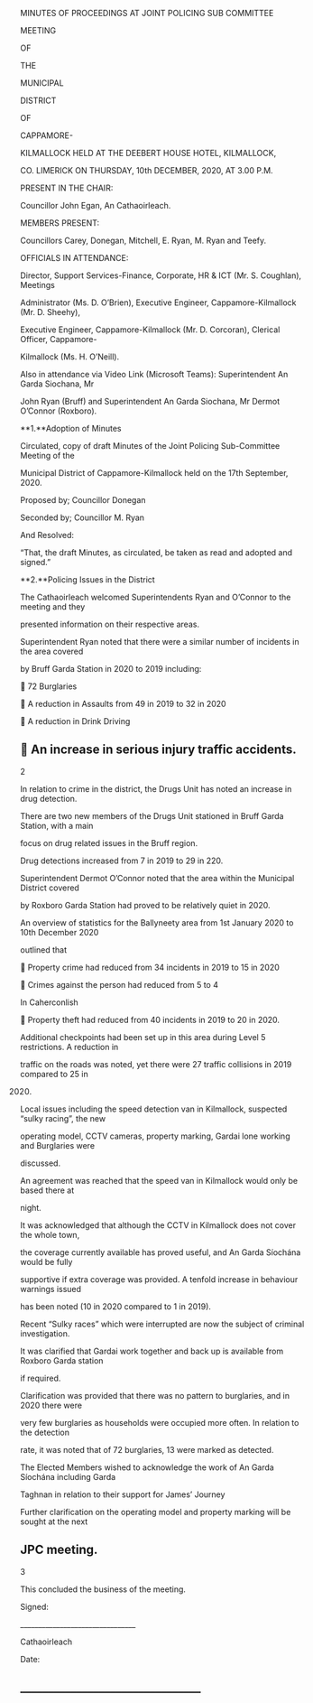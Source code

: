 MINUTES OF PROCEEDINGS AT JOINT POLICING SUB COMMITTEE

MEETING

OF

THE

MUNICIPAL

DISTRICT

OF

CAPPAMORE-

KILMALLOCK HELD AT THE DEEBERT HOUSE HOTEL, KILMALLOCK,

CO. LIMERICK ON THURSDAY, 10th DECEMBER, 2020, AT 3.00 P.M.

PRESENT IN THE CHAIR:

Councillor John Egan, An Cathaoirleach.

MEMBERS PRESENT:

Councillors Carey, Donegan, Mitchell, E. Ryan, M. Ryan and Teefy.

OFFICIALS IN ATTENDANCE:

Director, Support Services-Finance, Corporate, HR & ICT (Mr. S. Coughlan), Meetings

Administrator (Ms. D. O’Brien), Executive Engineer, Cappamore-Kilmallock (Mr. D. Sheehy),

Executive Engineer, Cappamore-Kilmallock (Mr. D. Corcoran), Clerical Officer, Cappamore-

Kilmallock (Ms. H. O’Neill).

Also in attendance via Video Link (Microsoft Teams): Superintendent An Garda Siochana, Mr

John Ryan (Bruff) and Superintendent An Garda Siochana, Mr Dermot O’Connor (Roxboro).

**1.**Adoption of Minutes

Circulated, copy of draft Minutes of the Joint Policing Sub-Committee Meeting of the

Municipal District of Cappamore-Kilmallock held on the 17th September, 2020.

Proposed by; Councillor Donegan

Seconded by; Councillor M. Ryan

And Resolved:

“That, the draft Minutes, as circulated, be taken as read and adopted and signed.”

**2.**Policing Issues in the District

The Cathaoirleach welcomed Superintendents Ryan and O’Connor to the meeting and they

presented information on their respective areas.

Superintendent Ryan noted that there were a similar number of incidents in the area covered

by Bruff Garda Station in 2020 to 2019 including:

 72 Burglaries

 A reduction in Assaults from 49 in 2019 to 32 in 2020

 A reduction in Drink Driving

 An increase in serious injury traffic accidents.
---
2

In relation to crime in the district, the Drugs Unit has noted an increase in drug detection.

There are two new members of the Drugs Unit stationed in Bruff Garda Station, with a main

focus on drug related issues in the Bruff region.

Drug detections increased from 7 in 2019 to 29 in 220.

Superintendent Dermot O’Connor noted that the area within the Municipal District covered

by Roxboro Garda Station had proved to be relatively quiet in 2020.

An overview of statistics for the Ballyneety area from 1st January 2020 to 10th December 2020

outlined that

 Property crime had reduced from 34 incidents in 2019 to 15 in 2020

 Crimes against the person had reduced from 5 to 4

In Caherconlish

 Property theft had reduced from 40 incidents in 2019 to 20 in 2020.

Additional checkpoints had been set up in this area during Level 5 restrictions. A reduction in

traffic on the roads was noted, yet there were 27 traffic collisions in 2019 compared to 25 in

2020.

Local issues including the speed detection van in Kilmallock, suspected “sulky racing”, the new

operating model, CCTV cameras, property marking, Gardai lone working and Burglaries were

discussed.

An agreement was reached that the speed van in Kilmallock would only be based there at

night.

It was acknowledged that although the CCTV in Kilmallock does not cover the whole town,

the coverage currently available has proved useful, and An Garda Síochána would be fully

supportive if extra coverage was provided. A tenfold increase in behaviour warnings issued

has been noted (10 in 2020 compared to 1 in 2019).

Recent “Sulky races” which were interrupted are now the subject of criminal investigation.

It was clarified that Gardai work together and back up is available from Roxboro Garda station

if required.

Clarification was provided that there was no pattern to burglaries, and in 2020 there were

very few burglaries as households were occupied more often. In relation to the detection

rate, it was noted that of 72 burglaries, 13 were marked as detected.

The Elected Members wished to acknowledge the work of An Garda Síochána including Garda

Taghnan in relation to their support for James’ Journey

Further clarification on the operating model and property marking will be sought at the next

JPC meeting.
---
3

This concluded the business of the meeting.

Signed:

\_\_\_\_\_\_\_\_\_\_\_\_\_\_\_\_\_\_\_\_\_\_\_\_\_\_\_\_\_\_\_\_

Cathaoirleach

Date:

\_\_\_\_\_\_\_\_\_\_\_\_\_\_\_\_\_\_\_\_\_\_\_\_\_\_\_\_\_\_\_\_
---

